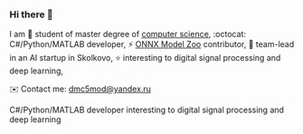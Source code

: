 ### Hi there 👋

I am 
🏃 student of master degree of [computer science](https://en.misis.ru/),
:octocat: C#/Python/MATLAB developer,
⚡ [ONNX Model Zoo](https://github.com/onnx/models) contributor,
🔭 team-lead in an AI startup in Skolkovo,
⭐ interesting to digital signal processing and deep learning,

✉️ Contact me: [dmc5mod@yandex.ru](dmc5mod@yandex.ru)

C#/Python/MATLAB developer interesting to digital signal processing and deep learning
<!--
**asiryan/asiryan** is a ✨ _special_ ✨ repository because its `README.md` (this file) appears on your GitHub profile.

Here are some ideas to get you started:

- 🔭 I’m currently working on ...
- 🌱 I’m currently learning ...
- 👯 I’m looking to collaborate on ...
- 🤔 I’m looking for help with ...
- 💬 Ask me about ...
- 📫 How to reach me: ...
- 😄 Pronouns: ...
- ⚡ Fun fact: ...
-->
